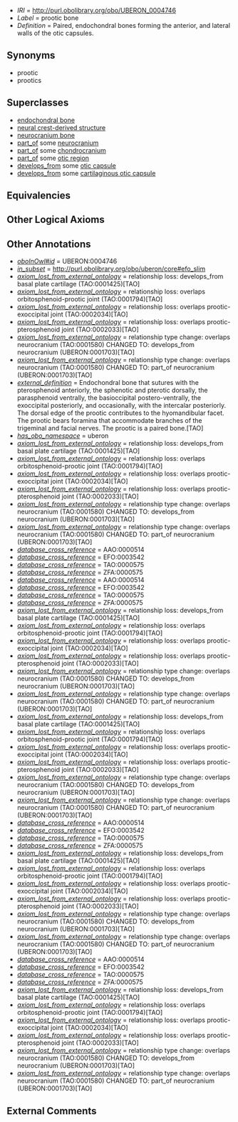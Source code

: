  * *IRI* = http://purl.obolibrary.org/obo/UBERON_0004746
 * *Label* = prootic bone
 * *Definition* = Paired, endochondral bones forming the anterior, and lateral walls of the otic capsules.

## Synonyms

 * prootic
 * prootics

## Superclasses

 * [endochondral bone](../../UBERON/13/UBERON_0002513.md)
 * [neural crest-derived structure](../../UBERON/13/UBERON_0010313.md)
 * [neurocranium bone](../../UBERON/64/UBERON_0011164.md)
 * [part_of](../../BFO/50/BFO_0000050.md) some [neurocranium](../../UBERON/03/UBERON_0001703.md)
 * [part_of](../../BFO/50/BFO_0000050.md) some [chondrocranium](../../UBERON/41/UBERON_0002241.md)
 * [part_of](../../BFO/50/BFO_0000050.md) some [otic region](../../UBERON/10/UBERON_0003110.md)
 * [develops_from](../../RO/02/RO_0002202.md) some [otic capsule](../../UBERON/37/UBERON_0004637.md)
 * [develops_from](../../RO/02/RO_0002202.md) some [cartilaginous otic capsule](../../UBERON/10/UBERON_0005410.md)

## Equivalencies


## Other Logical Axioms


## Other Annotations

 * *[oboInOwl#id](../../id/oboInOwl#id.md)* = UBERON:0004746
 * *[in_subset](../../et/oboInOwl#inSubset.md)* = http://purl.obolibrary.org/obo/uberon/core#efo_slim
 * *[axiom_lost_from_external_ontology](../../UBPROP/02/UBPROP_0000002.md)* = relationship loss: develops_from basal plate cartilage (TAO:0001425)[TAO]
 * *[axiom_lost_from_external_ontology](../../UBPROP/02/UBPROP_0000002.md)* = relationship loss: overlaps orbitosphenoid-prootic joint (TAO:0001794)[TAO]
 * *[axiom_lost_from_external_ontology](../../UBPROP/02/UBPROP_0000002.md)* = relationship loss: overlaps prootic-exoccipital joint (TAO:0002034)[TAO]
 * *[axiom_lost_from_external_ontology](../../UBPROP/02/UBPROP_0000002.md)* = relationship loss: overlaps prootic-pterosphenoid joint (TAO:0002033)[TAO]
 * *[axiom_lost_from_external_ontology](../../UBPROP/02/UBPROP_0000002.md)* = relationship type change: overlaps neurocranium (TAO:0001580) CHANGED TO: develops_from neurocranium (UBERON:0001703)[TAO]
 * *[axiom_lost_from_external_ontology](../../UBPROP/02/UBPROP_0000002.md)* = relationship type change: overlaps neurocranium (TAO:0001580) CHANGED TO: part_of neurocranium (UBERON:0001703)[TAO]
 * *[external_definition](../../UBPROP/01/UBPROP_0000001.md)* = Endochondral bone that sutures with the pterosphenoid anteriorly, the sphenotic and pterotic dorsally, the parasphenoid ventrally, the basioccipital postero-ventrally, the exoccipital posteriorly, and occasionally, with the intercalar posteriorly. The dorsal edge of the prootic contributes to the hyomandibular facet. The prootic bears foramina that accommodate branches of the trigeminal and facial nerves. The prootic is a paired bone.[TAO]
 * *[has_obo_namespace](../../ce/oboInOwl#hasOBONamespace.md)* = uberon
 * *[axiom_lost_from_external_ontology](../../UBPROP/02/UBPROP_0000002.md)* = relationship loss: develops_from basal plate cartilage (TAO:0001425)[TAO]
 * *[axiom_lost_from_external_ontology](../../UBPROP/02/UBPROP_0000002.md)* = relationship loss: overlaps orbitosphenoid-prootic joint (TAO:0001794)[TAO]
 * *[axiom_lost_from_external_ontology](../../UBPROP/02/UBPROP_0000002.md)* = relationship loss: overlaps prootic-exoccipital joint (TAO:0002034)[TAO]
 * *[axiom_lost_from_external_ontology](../../UBPROP/02/UBPROP_0000002.md)* = relationship loss: overlaps prootic-pterosphenoid joint (TAO:0002033)[TAO]
 * *[axiom_lost_from_external_ontology](../../UBPROP/02/UBPROP_0000002.md)* = relationship type change: overlaps neurocranium (TAO:0001580) CHANGED TO: develops_from neurocranium (UBERON:0001703)[TAO]
 * *[axiom_lost_from_external_ontology](../../UBPROP/02/UBPROP_0000002.md)* = relationship type change: overlaps neurocranium (TAO:0001580) CHANGED TO: part_of neurocranium (UBERON:0001703)[TAO]
 * *[database_cross_reference](../../ef/oboInOwl#hasDbXref.md)* = AAO:0000514
 * *[database_cross_reference](../../ef/oboInOwl#hasDbXref.md)* = EFO:0003542
 * *[database_cross_reference](../../ef/oboInOwl#hasDbXref.md)* = TAO:0000575
 * *[database_cross_reference](../../ef/oboInOwl#hasDbXref.md)* = ZFA:0000575
 * *[database_cross_reference](../../ef/oboInOwl#hasDbXref.md)* = AAO:0000514
 * *[database_cross_reference](../../ef/oboInOwl#hasDbXref.md)* = EFO:0003542
 * *[database_cross_reference](../../ef/oboInOwl#hasDbXref.md)* = TAO:0000575
 * *[database_cross_reference](../../ef/oboInOwl#hasDbXref.md)* = ZFA:0000575
 * *[axiom_lost_from_external_ontology](../../UBPROP/02/UBPROP_0000002.md)* = relationship loss: develops_from basal plate cartilage (TAO:0001425)[TAO]
 * *[axiom_lost_from_external_ontology](../../UBPROP/02/UBPROP_0000002.md)* = relationship loss: overlaps orbitosphenoid-prootic joint (TAO:0001794)[TAO]
 * *[axiom_lost_from_external_ontology](../../UBPROP/02/UBPROP_0000002.md)* = relationship loss: overlaps prootic-exoccipital joint (TAO:0002034)[TAO]
 * *[axiom_lost_from_external_ontology](../../UBPROP/02/UBPROP_0000002.md)* = relationship loss: overlaps prootic-pterosphenoid joint (TAO:0002033)[TAO]
 * *[axiom_lost_from_external_ontology](../../UBPROP/02/UBPROP_0000002.md)* = relationship type change: overlaps neurocranium (TAO:0001580) CHANGED TO: develops_from neurocranium (UBERON:0001703)[TAO]
 * *[axiom_lost_from_external_ontology](../../UBPROP/02/UBPROP_0000002.md)* = relationship type change: overlaps neurocranium (TAO:0001580) CHANGED TO: part_of neurocranium (UBERON:0001703)[TAO]
 * *[axiom_lost_from_external_ontology](../../UBPROP/02/UBPROP_0000002.md)* = relationship loss: develops_from basal plate cartilage (TAO:0001425)[TAO]
 * *[axiom_lost_from_external_ontology](../../UBPROP/02/UBPROP_0000002.md)* = relationship loss: overlaps orbitosphenoid-prootic joint (TAO:0001794)[TAO]
 * *[axiom_lost_from_external_ontology](../../UBPROP/02/UBPROP_0000002.md)* = relationship loss: overlaps prootic-exoccipital joint (TAO:0002034)[TAO]
 * *[axiom_lost_from_external_ontology](../../UBPROP/02/UBPROP_0000002.md)* = relationship loss: overlaps prootic-pterosphenoid joint (TAO:0002033)[TAO]
 * *[axiom_lost_from_external_ontology](../../UBPROP/02/UBPROP_0000002.md)* = relationship type change: overlaps neurocranium (TAO:0001580) CHANGED TO: develops_from neurocranium (UBERON:0001703)[TAO]
 * *[axiom_lost_from_external_ontology](../../UBPROP/02/UBPROP_0000002.md)* = relationship type change: overlaps neurocranium (TAO:0001580) CHANGED TO: part_of neurocranium (UBERON:0001703)[TAO]
 * *[database_cross_reference](../../ef/oboInOwl#hasDbXref.md)* = AAO:0000514
 * *[database_cross_reference](../../ef/oboInOwl#hasDbXref.md)* = EFO:0003542
 * *[database_cross_reference](../../ef/oboInOwl#hasDbXref.md)* = TAO:0000575
 * *[database_cross_reference](../../ef/oboInOwl#hasDbXref.md)* = ZFA:0000575
 * *[axiom_lost_from_external_ontology](../../UBPROP/02/UBPROP_0000002.md)* = relationship loss: develops_from basal plate cartilage (TAO:0001425)[TAO]
 * *[axiom_lost_from_external_ontology](../../UBPROP/02/UBPROP_0000002.md)* = relationship loss: overlaps orbitosphenoid-prootic joint (TAO:0001794)[TAO]
 * *[axiom_lost_from_external_ontology](../../UBPROP/02/UBPROP_0000002.md)* = relationship loss: overlaps prootic-exoccipital joint (TAO:0002034)[TAO]
 * *[axiom_lost_from_external_ontology](../../UBPROP/02/UBPROP_0000002.md)* = relationship loss: overlaps prootic-pterosphenoid joint (TAO:0002033)[TAO]
 * *[axiom_lost_from_external_ontology](../../UBPROP/02/UBPROP_0000002.md)* = relationship type change: overlaps neurocranium (TAO:0001580) CHANGED TO: develops_from neurocranium (UBERON:0001703)[TAO]
 * *[axiom_lost_from_external_ontology](../../UBPROP/02/UBPROP_0000002.md)* = relationship type change: overlaps neurocranium (TAO:0001580) CHANGED TO: part_of neurocranium (UBERON:0001703)[TAO]
 * *[database_cross_reference](../../ef/oboInOwl#hasDbXref.md)* = AAO:0000514
 * *[database_cross_reference](../../ef/oboInOwl#hasDbXref.md)* = EFO:0003542
 * *[database_cross_reference](../../ef/oboInOwl#hasDbXref.md)* = TAO:0000575
 * *[database_cross_reference](../../ef/oboInOwl#hasDbXref.md)* = ZFA:0000575
 * *[axiom_lost_from_external_ontology](../../UBPROP/02/UBPROP_0000002.md)* = relationship loss: develops_from basal plate cartilage (TAO:0001425)[TAO]
 * *[axiom_lost_from_external_ontology](../../UBPROP/02/UBPROP_0000002.md)* = relationship loss: overlaps orbitosphenoid-prootic joint (TAO:0001794)[TAO]
 * *[axiom_lost_from_external_ontology](../../UBPROP/02/UBPROP_0000002.md)* = relationship loss: overlaps prootic-exoccipital joint (TAO:0002034)[TAO]
 * *[axiom_lost_from_external_ontology](../../UBPROP/02/UBPROP_0000002.md)* = relationship loss: overlaps prootic-pterosphenoid joint (TAO:0002033)[TAO]
 * *[axiom_lost_from_external_ontology](../../UBPROP/02/UBPROP_0000002.md)* = relationship type change: overlaps neurocranium (TAO:0001580) CHANGED TO: develops_from neurocranium (UBERON:0001703)[TAO]
 * *[axiom_lost_from_external_ontology](../../UBPROP/02/UBPROP_0000002.md)* = relationship type change: overlaps neurocranium (TAO:0001580) CHANGED TO: part_of neurocranium (UBERON:0001703)[TAO]

## External Comments

